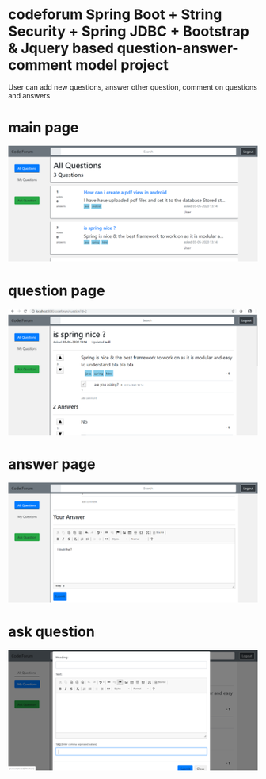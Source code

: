 # codeforum Spring Boot + String Security + Spring JDBC + Bootstrap & Jquery based question-answer-comment model project
User can add new questions, answer other question, comment on questions and answers

# main page
![Main page](https://github.com/dhi37th/projectscreenshots/blob/master/Project_Screenshot/codeforum/mainPage.PNG)

# question page
![Question page](https://github.com/dhi37th/projectscreenshots/blob/master/Project_Screenshot/codeforum/question.PNG)

# answer page
![Answer page](https://github.com/dhi37th/projectscreenshots/blob/master/Project_Screenshot/codeforum/answer.PNG)

# ask question
![Ask Question](https://github.com/dhi37th/projectscreenshots/blob/master/Project_Screenshot/codeforum/askQuestion.PNG)

